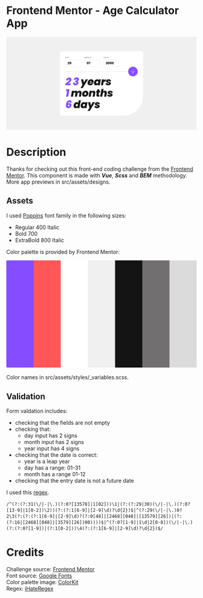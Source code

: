 # Frontend Mentor - Age Calculator App

![Desktop](src/assets/designs/desktop-correct-date.png)

# Description

Thanks for checking out this front-end coding challenge from the [Frontend Mentor](https://www.frontendmentor.io/challenges/age-calculator-app-dF9DFFpj-Q/hub). This component is made with **_Vue_**, **_Scss_** and **_BEM_** methodology. More app previews in src/assets/designs.

## Assets

I used [Poppins](https://fonts.google.com/specimen/Poppins?query=poppins) font family in the following sizes:

- Regular 400 Italic
- Bold 700
- ExtraBold 800 Italic

Color palette is provided by Frontend Mentor:

![color palette](src/assets/designs/color-palette.png)

Color names in src/assets/styles/\_variables.scss.

## Validation

Form valdation includes:

- checking that the fields are not empty
- checking that:
  - day input has 2 signs
  - month input has 2 signs
  - year input has 4 signs
- checking that the date is correct:
  - year is a leap year
  - day has a range: 01-31
  - month has a range 01-12
- checking that the entry date is not a future date

I used this [regex](https://ihateregex.io/expr/date/).

```(regex)
/^(?:(?:31(\/|-|\.)(?:0?[13578]|1[02]))\1|(?:(?:29|30)(\/|-|\.)(?:0?[13-9]|1[0-2])\2))(?:(?:1[6-9]|[2-9]\d)?\d{2})$|^(?:29(\/|-|\.)0?2\3(?:(?:(?:1[6-9]|[2-9]\d)?(?:0[48]|[2468][048]|[13579][26])|(?:(?:16|[2468][048]|[3579][26])00))))$|^(?:0?[1-9]|1\d|2[0-8])(\/|-|\.)(?:(?:0?[1-9])|(?:1[0-2]))\4(?:(?:1[6-9]|[2-9]\d)?\d{2})$/
```

# Credits

Challenge source: [Frontend Mentor](https://www.frontendmentor.io/challenges/age-calculator-app-dF9DFFpj-Q/hub)  
Font source: [Google Fonts](https://fonts.google.com/specimen/Poppins?query=poppins)  
Color palette image: [ColorKit](https://colorkit.co/)  
Regex: [iHateRegex](https://ihateregex.io/expr/date/)  
